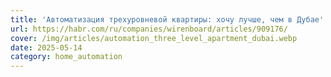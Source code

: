 ```yaml
---
title: 'Автоматизация трехуровневой квартиры: хочу лучше, чем в Дубае'
url: https://habr.com/ru/companies/wirenboard/articles/909176/
cover: /img/articles/automation_three_level_apartment_dubai.webp
date: 2025-05-14
category: home_automation
---
```


